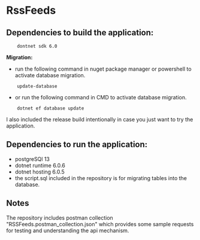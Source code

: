 # RssFeeds
##	 Dependencies to build the application:

		dontnet sdk 6.0
		
__Migration:__

* run the following command in nuget package manager or powershell to activate database migration.
```		
	update-database
```				
* or run the following command in CMD  to activate database migration.
```			
	dotnet ef database update
```	

I also included the release build intentionally in case you just want to try the application.
	
## Dependencies to run the application:
*	postgreSQl 13
*	dotnet runtime 6.0.6
*	dotnet hosting 6.0.5
* the script.sql included in the repository is for migrating tables into the database.
	

## Notes		
The repository includes postman collection  "RSSFeeds.postman_collection.json" which provides
some sample requests for testing and understanding the api mechanism.

